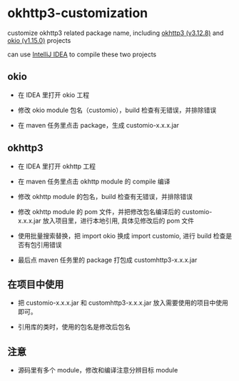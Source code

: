 okhttp3-customization
======

customize okhttp3 related package name, including [okhttp3 (v3.12.8)][1] and [okio (v1.15.0)][2] projects

can use [IntelliJ IDEA][3] to compile these two projects

okio
--------

- 在 IDEA 里打开 okio 工程
  
- 修改 okio module 包名（customio），build 检查有无错误，并排除错误
  
- 在 maven 任务里点击 package，生成 customio-x.x.x.jar


okhttp3
-------------
- 在 IDEA 里打开 okhttp 工程
  
- 在 maven 任务里点击 okhttp module 的 compile 编译
  
- 修改 okhttp module 的包名，build 检查有无错误，并排除错误

- 修改 okhttp module 的 pom 文件，并把修改包名编译后的 customio-x.x.x.jar 放入项目里，进行本地引用, 具体见修改后的 pom 文件

- 使用批量搜索替换，把 import okio 换成 import customio, 进行 build 检查是否有包引用错误

- 最后点 maven 任务里的 package 打包成 customhttp3-x.x.x.jar

在项目中使用
-------------

- 把 customio-x.x.x.jar 和 customhttp3-x.x.x.jar 放入需要使用的项目中使用即可。

- 引用库的类时，使用的包名是修改后包名

注意
-------
- 源码里有多个 module，修改和编译注意分辨目标 module

 [1]: https://codeload.github.com/square/okhttp/zip/parent-3.12.8
 [2]: https://codeload.github.com/square/okio/zip/okio-parent-1.15.0
 [3]: https://www.jetbrains.com/idea/
